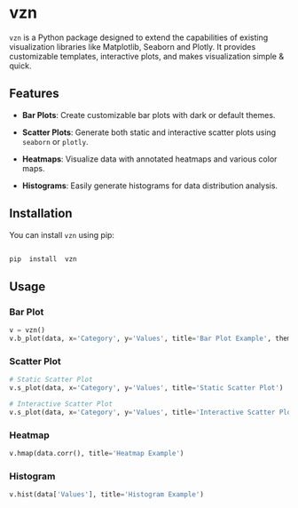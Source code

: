 
# vzn

  

`vzn` is a Python package designed to extend the capabilities of existing visualization libraries like Matplotlib, Seaborn and Plotly. It provides customizable templates, interactive plots, and makes visualization simple & quick.


## Features

  

-  **Bar Plots**: Create customizable bar plots with dark or default themes.

-  **Scatter Plots**: Generate both static and interactive scatter plots using `seaborn` or `plotly`.

-  **Heatmaps**: Visualize data with annotated heatmaps and various color maps.

-  **Histograms**: Easily generate histograms for data distribution analysis.

  

## Installation
  

You can install `vzn` using pip:

  

```bash

pip  install  vzn

```

## Usage

  
### Bar Plot
```python
v = vzn()
v.b_plot(data, x='Category', y='Values', title='Bar Plot Example', theme='dark')
```

  
### Scatter Plot
```python
# Static Scatter Plot
v.s_plot(data, x='Category', y='Values', title='Static Scatter Plot')

# Interactive Scatter Plot
v.s_plot(data, x='Category', y='Values', title='Interactive Scatter Plot', interactive=True)
```

  
### Heatmap
```python
v.hmap(data.corr(), title='Heatmap Example')
```
### Histogram
```python
v.hist(data['Values'], title='Histogram Example')
```